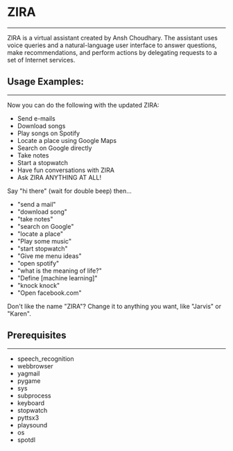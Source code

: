 # ZIRA
---------
ZIRA is a virtual assistant created by Ansh Choudhary. The assistant uses voice queries and a natural-language user interface to answer questions, make recommendations, and perform actions by delegating requests to a set of Internet services. 

## Usage Examples:
-----------------------
Now you can do the following with the updated ZIRA:
- Send e-mails
- Download songs
- Play songs on Spotify
- Locate a place using Google Maps
- Search on Google directly
- Take notes
- Start a stopwatch
- Have fun conversations with ZIRA
- Ask ZIRA ANYTHING AT ALL!

Say "hi there" (wait for double beep) then...
- "send a mail"
- "download song"
- "take notes"
- "search on Google"
- "locate a place"
- "Play some music" 
- "start stopwatch"
- "Give me menu ideas" 
- "open spotify"
- "what is the meaning of life?"
- "Define [machine learning]"
- "knock knock"
- "Open facebook.com"

Don't like the name "ZIRA"? Change it to anything you want, like "Jarvis" or "Karen".

## Prerequisites 
--------------------
- speech_recognition 
- webbrowser
- yagmail
- pygame
- sys
- subprocess
- keyboard
- stopwatch
- pyttsx3 
- playsound
- os
- spotdl
